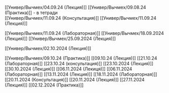 [[Универ/Вычмех/04.09.24 (Лекция)]]
[[Универ/Вычмех/09.08.24 (Практика)]] - в тетради                            
[[Универ/Вычмех/11.09.24 (Консультация)]]
[[Универ/Вычмех/11.09.24 (Лекция)]]
 

[[Универ/Вычмех/11.09.24 (Лабораторная)]]
[[Универ/Вычмех/18.09.2024 (Лекция)]]
[[Универ/Вычмех/25.09.2024 (Лекция)]]

[[Универ/Вычмех/02.10.2024 (Лекция)]]

[[Универ/Вычмех/09.10.24 (Практика)]]
[[09.10.24 (Лекция)]]
[[21.10.24 (Лабораторная)]]
[[23.10.24 (консультация)]]
[[23.10.2024 (Лекция)]]
[[30.10.2024 (Лекция)]]
[[06.11.2024 (Лекиця)]]
[[06.11.2024 (Лабораторная)]]
[[13.11.2024 (Лекция)]]
[[18.11.2024 (Лабораторная)]]
[[20.11.2024 (Консультация)]]
[[20.11.2024 (Лекция)]]
[[27.11.2024 (Лекция)]]
[[02.12.2024 (Практика)]]
